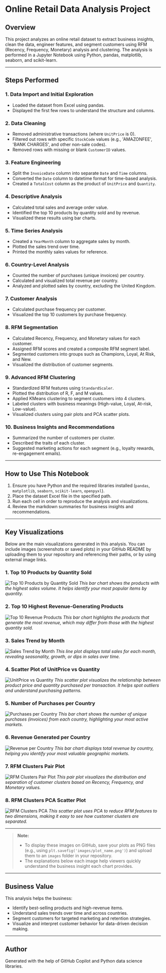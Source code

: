 # Online Retail Data Analysis Project

## Overview
This project analyzes an online retail dataset to extract business insights, clean the data, engineer features, and segment customers using RFM (Recency, Frequency, Monetary) analysis and clustering. The analysis is performed in a Jupyter Notebook using Python, pandas, matplotlib, seaborn, and scikit-learn.

---

## Steps Performed

### 1. Data Import and Initial Exploration
- Loaded the dataset from Excel using pandas.
- Displayed the first few rows to understand the structure and columns.

### 2. Data Cleaning
- Removed administrative transactions (where `UnitPrice` is 0).
- Filtered out rows with specific `StockCode` values (e.g., 'AMAZONFEE', 'BANK CHARGES', and other non-sale codes).
- Removed rows with missing or blank `CustomerID` values.

### 3. Feature Engineering
- Split the `InvoiceDate` column into separate `Date` and `Time` columns.
- Converted the `Date` column to datetime format for time-based analysis.
- Created a `TotalCost` column as the product of `UnitPrice` and `Quantity`.

### 4. Descriptive Analysis
- Calculated total sales and average order value.
- Identified the top 10 products by quantity sold and by revenue.
- Visualized these results using bar charts.

### 5. Time Series Analysis
- Created a `YearMonth` column to aggregate sales by month.
- Plotted the sales trend over time.
- Printed the monthly sales values for reference.

### 6. Country-Level Analysis
- Counted the number of purchases (unique invoices) per country.
- Calculated and visualized total revenue per country.
- Analyzed and plotted sales by country, excluding the United Kingdom.

### 7. Customer Analysis
- Calculated purchase frequency per customer.
- Visualized the top 10 customers by purchase frequency.

### 8. RFM Segmentation
- Calculated Recency, Frequency, and Monetary values for each customer.
- Assigned RFM scores and created a composite RFM segment label.
- Segmented customers into groups such as Champions, Loyal, At Risk, and New.
- Visualized the distribution of customer segments.

### 9. Advanced RFM Clustering
- Standardized RFM features using `StandardScaler`.
- Plotted the distribution of R, F, and M values.
- Applied KMeans clustering to segment customers into 4 clusters.
- Labeled clusters with business meanings (High-value, Loyal, At-risk, Low-value).
- Visualized clusters using pair plots and PCA scatter plots.

### 10. Business Insights and Recommendations
- Summarized the number of customers per cluster.
- Described the traits of each cluster.
- Suggested marketing actions for each segment (e.g., loyalty rewards, re-engagement emails).

---

## How to Use This Notebook
1. Ensure you have Python and the required libraries installed (`pandas`, `matplotlib`, `seaborn`, `scikit-learn`, `openpyxl`).
2. Place the dataset Excel file in the specified path.
3. Run each cell in order to reproduce the analysis and visualizations.
4. Review the markdown summaries for business insights and recommendations.

---

## Key Visualizations

Below are the main visualizations generated in this analysis. You can include images (screenshots or saved plots) in your GitHub README by uploading them to your repository and referencing their paths, or by using external image links.

### 1. Top 10 Products by Quantity Sold
![Top 10 Products by Quantity Sold](top_10_products_quantity.png)
*This bar chart shows the products with the highest sales volume. It helps identify your most popular items by quantity.*

### 2. Top 10 Highest Revenue-Generating Products
![Top 10 Revenue Products](images/top_10_products_revenue.png)
*This bar chart highlights the products that generate the most revenue, which may differ from those with the highest quantity sold.*

### 3. Sales Trend by Month
![Sales Trend by Month](images/sales_trend_month.png)
*This line plot displays total sales for each month, revealing seasonality, growth, or dips in sales over time.*

### 4. Scatter Plot of UnitPrice vs Quantity
![UnitPrice vs Quantity](images/unitprice_vs_quantity.png)
*This scatter plot visualizes the relationship between product price and quantity purchased per transaction. It helps spot outliers and understand purchasing patterns.*

### 5. Number of Purchases per Country
![Purchases per Country](images/purchases_per_country.png)
*This bar chart shows the number of unique purchases (invoices) from each country, highlighting your most active markets.*

### 6. Revenue Generated per Country
![Revenue per Country](images/revenue_per_country.png)
*This bar chart displays total revenue by country, helping you identify your most valuable geographic markets.*

### 7. RFM Clusters Pair Plot
![RFM Clusters Pair Plot](images/rfm_pairplot.png)
*This pair plot visualizes the distribution and separation of customer clusters based on Recency, Frequency, and Monetary values.*

### 8. RFM Clusters PCA Scatter Plot
![RFM Clusters PCA](images/rfm_pca.png)
*This scatter plot uses PCA to reduce RFM features to two dimensions, making it easy to see how customer clusters are separated.*

---

> **Note:**
> - To display these images on GitHub, save your plots as PNG files (e.g., using `plt.savefig('images/plot_name.png')`) and upload them to an `images` folder in your repository.
> - The explanations below each image help viewers quickly understand the business insight each chart provides.

---

## Business Value
This analysis helps the business:
- Identify best-selling products and high-revenue items.
- Understand sales trends over time and across countries.
- Segment customers for targeted marketing and retention strategies.
- Visualize and interpret customer behavior for data-driven decision making.

---

## Author
Generated with the help of GitHub Copilot and Python data science libraries.
